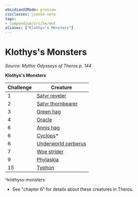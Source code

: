 ```yaml
---
obsidianUIMode: preview
cssclasses: json5e-note
tags:
- compendium/src/5e/mot
aliases: ["Klothys's Monsters"]
---
```

# Klothys's Monsters
*Source: Mythic Odysseys of Theros p. 144* 

**Klothys's Monsters**

| Challenge | Creature |
|-----------|----------|
| 1 | [Satyr reveler](/Systems/5e/bestiary/fey/satyr-reveler-mot.md) |
| 2 | [Satyr thornbearer](/Systems/5e/bestiary/fey/satyr-thornbearer-mot.md) |
| 3 | [Green hag](/Systems/5e/bestiary/fey/green-hag.md) |
| 4 | [Oracle](/Systems/5e/bestiary/humanoid/oracle-mot.md) |
| 6 | [Annis hag](/Systems/5e/bestiary/fey/annis-hag-mpmm.md) |
| 6 | [Cyclops](/Systems/5e/bestiary/giant/cyclops.md)* |
| 6 | [Underworld cerberus](/Systems/5e/bestiary/monstrosity/underworld-cerberus-mot.md) |
| 7 | [Woe strider](/Systems/5e/bestiary/aberration/woe-strider-mot.md) |
| 9 | [Phylaskia](/Systems/5e/bestiary/undead/phylaskia-mot.md) |
| 15 | [Typhon](/Systems/5e/bestiary/monstrosity/typhon-mot.md) |
^klothyss-monsters

* See "chapter 6" for details about these creatures in Theros.